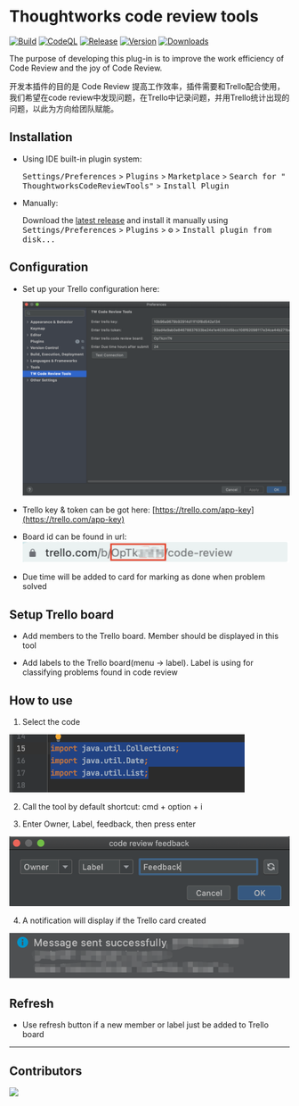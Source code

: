 # Thoughtworks code review tools

[![Build](https://github.com/tcpgnl/thoughtworks-code-review-tools/actions/workflows/build.yml/badge.svg)](https://github.com/tcpgnl/thoughtworks-code-review-tools/actions/workflows/build.yml)
[![CodeQL](https://github.com/tcpgnl/thoughtworks-code-review-tools/actions/workflows/codeql-analysis.yml/badge.svg)](https://github.com/tcpgnl/thoughtworks-code-review-tools/actions/workflows/codeql-analysis.yml)
[![Release](https://github.com/tcpgnl/thoughtworks-code-review-tools/actions/workflows/release.yml/badge.svg)](https://github.com/tcpgnl/thoughtworks-code-review-tools/actions/workflows/release.yml)
[![Version](https://img.shields.io/jetbrains/plugin/v/17968.svg)](https://plugins.jetbrains.com/plugin/17968)
[![Downloads](https://img.shields.io/jetbrains/plugin/d/17968.svg)](https://plugins.jetbrains.com/plugin/17968)

<!-- Plugin description -->
The purpose of developing this plug-in is to improve the work efficiency of Code Review and the joy of Code Review.

开发本插件的目的是 Code Review 提高工作效率，插件需要和Trello配合使用，我们希望在code review中发现问题，在Trello中记录问题，并用Trello统计出现的问题，以此为方向给团队赋能。

## Installation

- Using IDE built-in plugin system:

  <kbd>Settings/Preferences</kbd> > <kbd>Plugins</kbd> > <kbd>Marketplace</kbd> > <kbd>Search for "
  ThoughtworksCodeReviewTools"</kbd> >
  <kbd>Install Plugin</kbd>

- Manually:

  Download the [latest release](https://github.com/MTWGA/thoughtworks-code-review-tools/releases/latest) and install it
  manually using
  <kbd>Settings/Preferences</kbd> > <kbd>Plugins</kbd> > <kbd>⚙️</kbd> > <kbd>Install plugin from disk...</kbd>

## Configuration
- Set up your Trello configuration here:

  ![configuration](imgs/configuration.png)
  
- Trello key & token can be got here: [https://trello.com/app-key](https://trello.com/app-key)
  
- Board id can be found in url: ![boardId](imgs/boardID.png)

- Due time will be added to card for marking as done when problem solved

## Setup Trello board

- Add members to the Trello board. Member should be displayed in this tool

- Add labels to the Trello board(menu -> label). Label is using for classifying problems found in code review

## How to use
  1. Select the code

  ![selectCode](./imgs/selectCoed.png)
  
  2. Call the tool by default shortcut: cmd + option + i

  3. Enter Owner, Label, feedback, then press enter
  
  ![codereviewTool](imgs/codeReviewPanel.png)

  4. A notification will display if the Trello card created

  ![receipt](./imgs/receipt.png)


## Refresh

- Use refresh button if a new member or label just be added to Trello board

<!-- Plugin description end -->

---

## Contributors

<a href="https://github.com/tcpgnl/thoughtworks-code-review-tools/graphs/contributors">
  <img src="https://contrib.rocks/image?repo=tcpgnl/thoughtworks-code-review-tools" />
</a>
